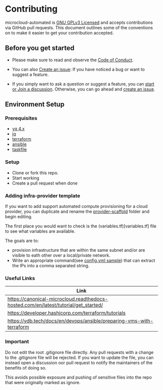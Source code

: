 # Contributing

microcloud-automated is [GNU GPLv3 Licensed](LICENSE) and
accepts contributions via GitHub pull requests. This document outlines
some of the conventions on to make it easier to get your contribution
accepted.

## Before you get started

- Please make sure to read and observe the
[Code of Conduct](CODE_OF_CONDUCT.md).

- You can also [Create an issue](https://github.com/hayone1/microcloud-automated/issues/new/choose): If you have noticed a bug or want to suggest a feature.

- If you simply want to ask a question or suggest a feature, you can [start or Join a discussion](https://github.com/hayone1/microcloud-automated/discussions). Otherwise, you can go ahead and [create an issue](hhttps://github.com/hayone1/microcloud-automated/issues/new/choose).

## Environment Setup

### Prerequisites
- [yq 4.x](https://github.com/mikefarah/yq/#install)
- [jq](https://jqlang.github.io/jq/download/)
- [terraform](https://developer.hashicorp.com/terraform/tutorials/aws-get-started/install-cli)
- [ansible](https://docs.ansible.com/ansible/latest/installation_guide/intro_installation.html)
- [taskfile](https://taskfile.dev/installation/)

### Setup
- Clone or fork this repo.
- Start working
- Create a pull request when done

### Adding infra-provider template

If you want to add support automated compute provisioning for a cloud provider, you can duplicate and rename the [provider-scaffold](infra-template/provider-scaffold/) folder and begin editing.

The first place you would want to check is the (variables.tf)[variables.tf] file to see what variables are available.

The goals are to:
- provision infrastructure that are within the same subnet and/or are visible to eath other over a local/private network.
- Write an appropriate command(see [config.yml sample](config.yml)) that can extract the IPs into a comma separated string.


### Useful Links

| Link    |
| -------- |
| https://canonical-microcloud.readthedocs-hosted.com/en/latest/tutorial/get_started/  |
| https://developer.hashicorp.com/terraform/tutorials  |
| https://ydb.tech/docs/en/devops/ansible/preparing-vms-with-terraform |

### Important
Do not edit the root .gitignore file directly. Any pull requests with a change to the .gitignore file will be rejected.
If you want to update the file, you can instead open a discussion oor pull request to notify the maintainers of the benefits of doing so.

This avoids possible exposure and pushing of sensitive files into the repo that were
originally marked as ignore.